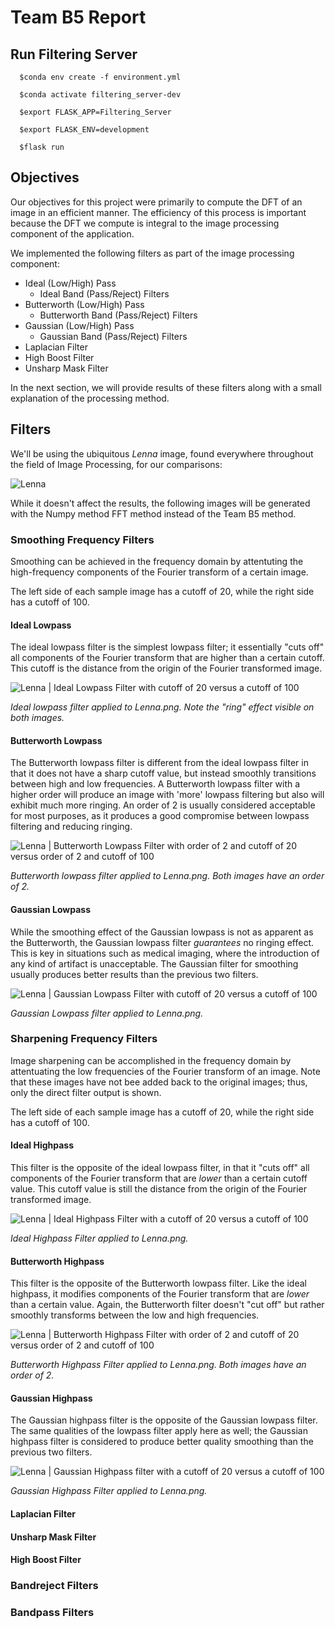 # Team B5 Report


## Run Filtering Server
```
  $conda env create -f environment.yml

  $conda activate filtering_server-dev

  $export FLASK_APP=Filtering_Server

  $export FLASK_ENV=development

  $flask run
```

## Objectives
Our objectives for this project were primarily to compute the DFT of an image in an efficient manner. The efficiency of this process is important because the DFT we compute is integral to the image processing component of the application.

We implemented the following filters as part of the image processing component:
* Ideal (Low/High) Pass
  * Ideal Band (Pass/Reject) Filters
* Butterworth (Low/High) Pass
  * Butterworth Band (Pass/Reject) Filters
* Gaussian (Low/High) Pass
  * Gaussian Band (Pass/Reject) Filters
* Laplacian Filter
* High Boost Filter
* Unsharp Mask Filter

In the next section, we will provide results of these filters along with a small explanation of the processing method.

## Filters

We'll be using the ubiquitous *Lenna* image, found everywhere throughout the field of Image Processing, for our comparisons:

![Lenna](report/images/Lenna.png)

While it doesn't affect the results, the following images will be generated with the Numpy method FFT method instead of the Team B5 method.

### Smoothing Frequency Filters

Smoothing can be achieved in the frequency domain by attentuting the high-frequency components of the Fourier transform of a certain image.

The left side of each sample image has a cutoff of 20, while the right side has a cutoff of 100.

#### Ideal Lowpass
The ideal lowpass filter is the simplest lowpass filter; it essentially "cuts off" all components of the Fourier transform that are higher than a certain cutoff. This cutoff is the distance from the origin of the Fourier transformed image.

![Lenna | Ideal Lowpass Filter with cutoff of 20 versus a cutoff of 100](report/images/Lenna_ilp_20v100.png)

*Ideal lowpass filter applied to Lenna.png. Note the "ring" effect visible on both images.*

#### Butterworth Lowpass
The Butterworth lowpass filter is different from the ideal lowpass filter in that it does not have a sharp cutoff value, but instead smoothly transitions between high and low frequencies. A Butterworth lowpass filter with a higher order will produce an image with 'more' lowpass filtering but also will exhibit much more ringing. An order of 2 is usually considered acceptable for most purposes, as it produces a good compromise between lowpass filtering and reducing ringing.

![Lenna | Butterworth Lowpass Filter with order of 2 and cutoff of 20 versus order of 2 and cutoff of 100](report/images/Lenna_blp_o2_20v100.png)

*Butterworth lowpass filter applied to Lenna.png. Both images have an order of 2.*

#### Gaussian Lowpass
While the smoothing effect of the Gaussian lowpass is not as apparent as the Butterworth, the Gaussian lowpass filter *guarantees* no ringing effect. This is key in situations such as medical imaging, where the introduction of any kind of artifact is unacceptable. The Gaussian filter for smoothing usually produces better results than the previous two filters.

![Lenna | Gaussian Lowpass Filter with cutoff of 20 versus a cutoff of 100](report/images/Lenna_gau_20v100.png)

*Gaussian Lowpass filter applied to Lenna.png.*


### Sharpening Frequency Filters

Image sharpening can be accomplished in the frequency domain by attentuating the low frequencies of the Fourier transform of an image. Note that these images have not bee added back to the original images; thus, only the direct filter output is shown.

The left side of each sample image has a cutoff of 20, while the right side has a cutoff of 100.

#### Ideal Highpass
This filter is the opposite of the ideal lowpass filter, in that it "cuts off" all components of the Fourier transform that are *lower* than a certain cutoff value. This cutoff value is still the distance from the origin of the Fourier transformed image.

![Lenna | Ideal Highpass Filter with a cutoff of 20 versus a cutoff of 100](report/images/Lenna_ihp_20v100.png)

*Ideal Highpass Filter applied to Lenna.png.*

#### Butterworth Highpass
This filter is the opposite of the Butterworth lowpass filter. Like the ideal highpass, it modifies components of the Fourier transform that are *lower* than a certain value. Again, the Butterworth filter doesn't "cut off" but rather smoothly transforms between the low and high frequencies.

![Lenna | Butterworth Highpass Filter with order of 2 and cutoff of 20 versus order of 2 and cutoff of 100](report/images/Lenna_bhp_o2_20v100.png)

*Butterworth Highpass Filter applied to Lenna.png. Both images have an order of 2.*

#### Gaussian Highpass
The Gaussian highpass filter is the opposite of the Gaussian lowpass filter. The same qualities of the lowpass filter apply here as well; the Gaussian highpass filter is considered to produce better quality smoothing than the previous two filters.

![Lenna | Gaussian Highpass filter with a cutoff of 20 versus a cutoff of 100](report/images/Lenna_ghp_20v100.png)

*Gaussian Highpass Filter applied to Lenna.png.*


#### Laplacian Filter


#### Unsharp Mask Filter


#### High Boost Filter


### Bandreject Filters


### Bandpass Filters
